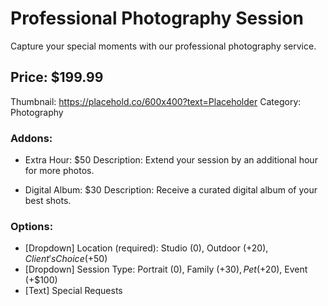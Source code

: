 # Professional Photography Session
Capture your special moments with our professional photography service.

## Price: $199.99

Thumbnail: https://placehold.co/600x400?text=Placeholder
Category: Photography

### Addons:

- Extra Hour: $50
  Description: Extend your session by an additional hour for more photos.

- Digital Album: $30
  Description: Receive a curated digital album of your best shots.

### Options:

- [Dropdown] Location (required): Studio (0), Outdoor (+$20), Client's Choice (+$50)
- [Dropdown] Session Type: Portrait (0), Family (+$30), Pet (+$20), Event (+$100)
- [Text] Special Requests